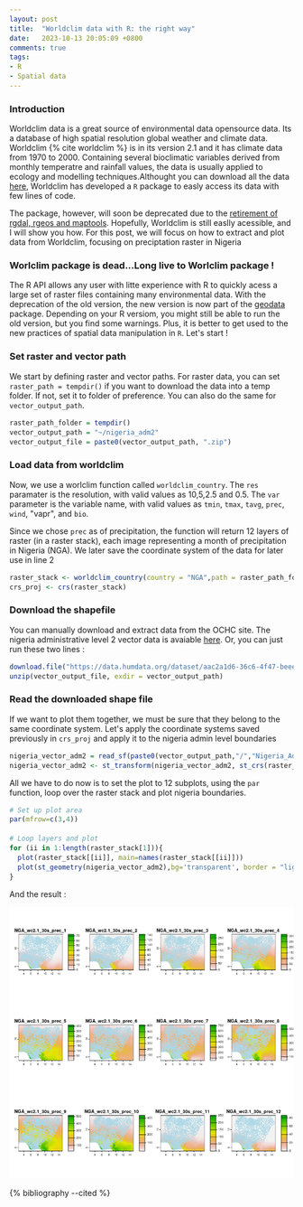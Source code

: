 ```yaml
---
layout: post
title:  "Worldclim data with R: the right way"
date:   2023-10-13 20:05:09 +0800
comments: true
tags:
- R
- Spatial data
---
```


### Introduction

Worldclim data is a great source of environmental data opensource data. Its a database of high spatial resolution global weather and climate data. Worldclim {% cite worldclim %} is in its version 2.1 and it has climate data from 1970 to 2000. Containing several bioclimatic variables derived from monthly temperatre and rainfall values, the data is usually applied to ecology and modelling techniques.Althought you can download all the data [here](https://worldclim.org/data/index.html), Worldclim has developed a `R` package to easly access its data with few lines of code.

The package, however, will soon be deprecated due to the [retirement of rgdal, rgeos and maptools](https://r-spatial.org/r/2022/04/12/evolution.html). Hopefully, Worldclim is still easlly acessible, and I will show you how. For this post, we will focus on how to extract and plot data from Worldclim, focusing on preciptation raster in Nigeria


### Worlclim package is dead...Long live to Worlclim package !

The R API allows any user with litte experience with R to quickly acess a large set of raster files containing many environmental data. With the deprecation of the old version, the new version is now part of the [geodata](https://cran.r-project.org/web/packages/geodata/geodata.pdf) package. Depending on your R versiom, you might still be able to run the old version, but you find some warnings. Plus, it is better to get used to the new practices of spatial data manipulation in `R`. Let's start !

### Set raster and vector path

We start by defining raster and vector paths. For raster data, you can set `raster_path = tempdir()` if you want to download the data into a temp folder. If not, set it to folder of preference. You can also do the same for `vector_output_path`. 

```r
raster_path_folder = tempdir() 
vector_output_path = "~/nigeria_adm2"
vector_output_file = paste0(vector_output_path, ".zip")
```

### Load data from worldclim

Now, we use a worlclim function called `worldclim_country`. The `res` paramater is the resolution, with valid values as 10,5,2.5 and 0.5. The `var` parameter is the variable name, with valid values as `tmin`, `tmax`, `tavg`, `prec`, `wind`,
"vapr", and `bio`. 

Since we chose `prec` as of precipitation, the function will return 12 layers of raster (in a raster stack), each image representing a month of precipitation in Nigeria (NGA). We later save the coordinate system of the data for later use in line 2

```r
raster_stack <- worldclim_country(country = "NGA",path = raster_path_folder ,version="2.1",res=0.5,var="prec")
crs_proj <- crs(raster_stack)
```

### Download the shapefile

You can manually download and extract data from the OCHC site. The nigeria administrative level 2 vector data is avaiable [here](https://data.humdata.org/dataset/nigeria-admin-level-2). Or, you can just run these two lines : 


```r
download.file("https://data.humdata.org/dataset/aac2a1d6-36c6-4f47-beee-34415742180d/resource/d7011402-0a22-4927-82eb-1359d17ff5cd/download/nigeria_admin_level_2.zip" , destfile=vector_output_file)
unzip(vector_output_file, exdir = vector_output_path)
```

### Read the downloaded shape file

If we want to plot them together, we must be sure that they belong to the same coordinate system. Let's apply the coordinate systems saved previously in `crs_proj` and apply it to the nigeria admin level boundaries

```r
nigeria_vector_adm2 = read_sf(paste0(vector_output_path,"/","Nigeria_Admin_Level_2.shp"))
nigeria_vector_adm2 <- st_transform(nigeria_vector_adm2, st_crs(raster_stack))
```

All we have to do now is to set the plot to 12 subplots, using the `par` function, loop over the raster stack and plot nigeria boundaries.

```r
# Set up plot area
par(mfrow=c(3,4))

# Loop layers and plot
for (ii in 1:length(raster_stack[1])){
  plot(raster_stack[[ii]], main=names(raster_stack[[ii]]))
  plot(st_geometry(nigeria_vector_adm2),bg='transparent', border = "lightblue", add=T)
}
```
And the result :

<p align="center">
  <img src="/img/worldclim.png">
</p>

{% bibliography --cited %}

